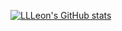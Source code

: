 [![LLLeon's GitHub stats](https://github-readme-stats.vercel.app/api?username=LLLeon&count_private=true&theme=chartreuse-dark&show_icons=true)](https://github.com/anuraghazra/github-readme-stats)

<!--
**LLLeon/LLLeon** is a ✨ _special_ ✨ repository because its `README.md` (this file) appears on your GitHub profile.

Here are some ideas to get you started:

- 🔭 I’m currently working on ...
- 🌱 I’m currently learning ...
- 👯 I’m looking to collaborate on ...
- 🤔 I’m looking for help with ...
- 💬 Ask me about ...
- 📫 How to reach me: ...
- 😄 Pronouns: ...
- ⚡ Fun fact: ...
-->

